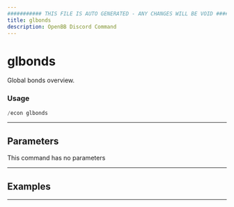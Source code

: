 ```yaml
---
########### THIS FILE IS AUTO GENERATED - ANY CHANGES WILL BE VOID ###########
title: glbonds
description: OpenBB Discord Command
---
```


# glbonds

Global bonds overview.

### Usage

```python wordwrap
/econ glbonds
```

---

## Parameters

This command has no parameters



---

## Examples


---
